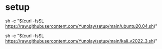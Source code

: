 # setup
sh -c "$(curl -fsSL https://raw.githubusercontent.com/Yunolay/setup/main/ubuntu20.04.sh)"

sh -c "$(curl -fsSL https://raw.githubusercontent.com/Yunolay/setup/main/kali_v2022_3.sh)"
